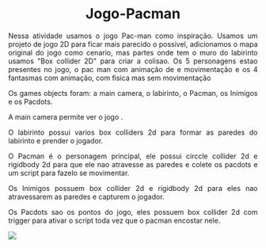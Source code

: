 <h1 align="center"> Jogo-Pacman </h1>
 
<p Align="justify">Nessa atividade usamos o jogo Pac-man como inspiração. Usamos um projeto de jogo 2D para ficar mais parecido o possivel, adicionamos o mapa original do jogo como cenario, mas partes onde tem o muro do labirinto usamos "Box collider 2D" para criar a colisao. Os 5 personagens estao presentes no jogo, o pac man com animação de e movimentação e os 4 fantasmas com animação, com fisica mas sem movimentação </p>
<p Align="justify">Os games objects foram: a main camera, o labirinto, o Pacman, os Inimigos e os Pacdots.</p>
<p Align="justify">A main camera permite ver o jogo .</p>
<p Align="justify">O labirinto possui varios box colliders 2d para formar as paredes do labirinto e prender o jogador.</p>
<p Align="justify">O Pacman é o personagem principal, ele possui circcle collider 2d e rigidbody 2d para que ele nao atravesse as paredes e colete os pacdots e um script para fazelo se movimentar.</p>
<p Align="justify">Os Inimigos possuem box collider 2d e rigidbody 2d para eles nao atravessarem as paredes e capturem o jogador.</p>
<p Align="justify">Os Pacdots sao os pontos do jogo, eles possuem box collider 2d com trigger para ativar o script toda vez que o pacman encostar nele.</p>


 
<img align="center" src="img/foto.jpg">
